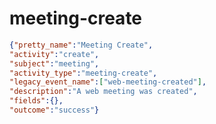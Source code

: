 meeting-create
==============

```JSON
{"pretty_name":"Meeting Create",
"activity":"create",
"subject":"meeting",
"activity_type":"meeting-create",
"legacy_event_name":["web-meeting-created"],
"description":"A web meeting was created",
"fields":{},
"outcome":"success"}
```